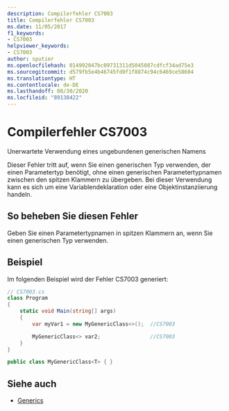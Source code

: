 ```yaml
---
description: Compilerfehler CS7003
title: Compilerfehler CS7003
ms.date: 11/05/2017
f1_keywords:
- CS7003
helpviewer_keywords:
- CS7003
author: sputier
ms.openlocfilehash: 014992047bc09731311d5045087cdfcf34ad75e3
ms.sourcegitcommit: d579fb5e4b46745fd0f1f8874c94c6469ce58604
ms.translationtype: HT
ms.contentlocale: de-DE
ms.lasthandoff: 08/30/2020
ms.locfileid: "89138422"
---
```

# <a name="compiler-error-cs7003"></a>Compilerfehler CS7003

Unerwartete Verwendung eines ungebundenen generischen Namens

Dieser Fehler tritt auf, wenn Sie einen generischen Typ verwenden, der einen Parametertyp benötigt, ohne einen generischen Parametertypnamen zwischen den spitzen Klammern zu übergeben. Bei dieser Verwendung kann es sich um eine Variablendeklaration oder eine Objektinstanziierung handeln.

## <a name="to-correct-this-error"></a>So beheben Sie diesen Fehler

Geben Sie einen Parametertypnamen in spitzen Klammern an, wenn Sie einen generischen Typ verwenden.

## <a name="example"></a>Beispiel

Im folgenden Beispiel wird der Fehler CS7003 generiert:

```csharp
// CS7003.cs
class Program
{
    static void Main(string[] args)
    {
        var myVar1 = new MyGenericClass<>();  //CS7003

        MyGenericClass<> var2;                //CS7003
    }
}

public class MyGenericClass<T> { }
```

## <a name="see-also"></a>Siehe auch

- [Generics](../../programming-guide/generics/generic-type-parameters.md)
